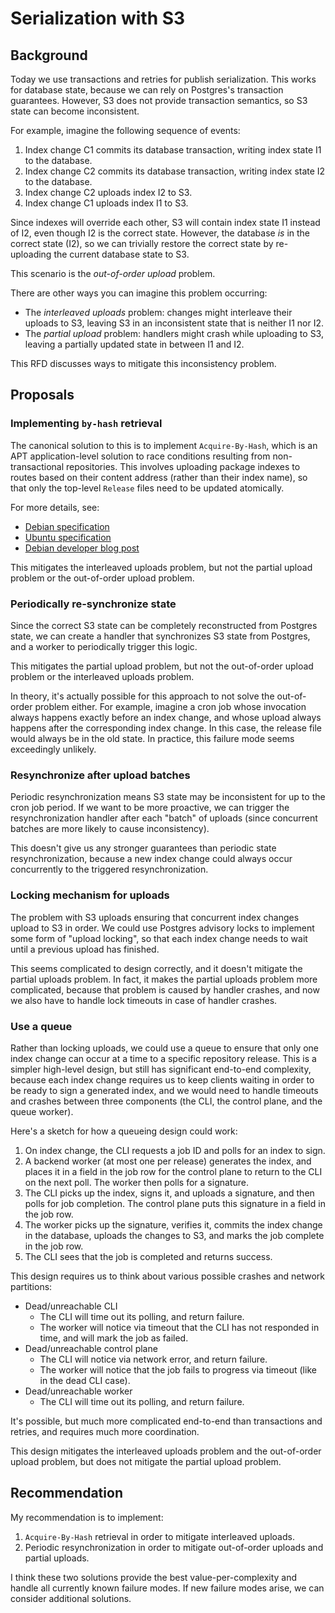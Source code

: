 # Serialization with S3

## Background

Today we use transactions and retries for publish serialization. This works for database state, because we can rely on Postgres's transaction guarantees. However, S3 does not provide transaction semantics, so S3 state can become inconsistent.

For example, imagine the following sequence of events:

1. Index change C1 commits its database transaction, writing index state I1 to the database.
2. Index change C2 commits its database transaction, writing index state I2 to the database.
3. Index change C2 uploads index I2 to S3.
4. Index change C1 uploads index I1 to S3.

Since indexes will override each other, S3 will contain index state I1 instead of I2, even though I2 is the correct state. However, the database _is_ in the correct state (I2), so we can trivially restore the correct state by re-uploading the current database state to S3.

This scenario is the _out-of-order upload_ problem.

There are other ways you can imagine this problem occurring:

- The _interleaved uploads_ problem: changes might interleave their uploads to S3, leaving S3 in an inconsistent state that is neither I1 nor I2.
- The _partial upload_ problem: handlers might crash while uploading to S3, leaving a partially updated state in between I1 and I2.

This RFD discusses ways to mitigate this inconsistency problem.

## Proposals

### Implementing `by-hash` retrieval

The canonical solution to this is to implement `Acquire-By-Hash`, which is an APT application-level solution to race conditions resulting from non-transactional repositories. This involves uploading package indexes to routes based on their content address (rather than their index name), so that only the top-level `Release` files need to be updated atomically.

For more details, see:

- [Debian specification](https://wiki.debian.org/DebianRepository/Format#Acquire-By-Hash)
- [Ubuntu specification](https://wiki.ubuntu.com/AptByHash)
- [Debian developer blog post](https://www.chiark.greenend.org.uk/~cjwatson/blog/no-more-hash-sum-mismatch-errors.html)

This mitigates the interleaved uploads problem, but not the partial upload problem or the out-of-order upload problem.

### Periodically re-synchronize state

Since the correct S3 state can be completely reconstructed from Postgres state, we can create a handler that synchronizes S3 state from Postgres, and a worker to periodically trigger this logic.

This mitigates the partial upload problem, but not the out-of-order upload problem or the interleaved uploads problem.

In theory, it's actually possible for this approach to not solve the out-of-order problem either. For example, imagine a cron job whose invocation always happens exactly before an index change, and whose upload always happens after the corresponding index change. In this case, the release file would always be in the old state. In practice, this failure mode seems exceedingly unlikely.

### Resynchronize after upload batches

Periodic resynchronization means S3 state may be inconsistent for up to the cron job period. If we want to be more proactive, we can trigger the resynchronization handler after each "batch" of uploads (since concurrent batches are more likely to cause inconsistency).

This doesn't give us any stronger guarantees than periodic state resynchronization, because a new index change could always occur concurrently to the triggered resynchronization.

### Locking mechanism for uploads

The problem with S3 uploads ensuring that concurrent index changes upload to S3 in order. We could use Postgres advisory locks to implement some form of "upload locking", so that each index change needs to wait until a previous upload has finished.

This seems complicated to design correctly, and it doesn't mitigate the partial uploads problem. In fact, it makes the partial uploads problem more complicated, because that problem is caused by handler crashes, and now we also have to handle lock timeouts in case of handler crashes.

### Use a queue

Rather than locking uploads, we could use a queue to ensure that only one index change can occur at a time to a specific repository release. This is a simpler high-level design, but still has significant end-to-end complexity, because each index change requires us to keep clients waiting in order to be ready to sign a generated index, and we would need to handle timeouts and crashes between three components (the CLI, the control plane, and the queue worker).

Here's a sketch for how a queueing design could work:

1. On index change, the CLI requests a job ID and polls for an index to sign.
2. A backend worker (at most one per release) generates the index, and places it in a field in the job row for the control plane to return to the CLI on the next poll. The worker then polls for a signature.
3. The CLI picks up the index, signs it, and uploads a signature, and then polls for job completion. The control plane puts this signature in a field in the job row.
4. The worker picks up the signature, verifies it, commits the index change in the database, uploads the changes to S3, and marks the job complete in the job row.
5. The CLI sees that the job is completed and returns success.

This design requires us to think about various possible crashes and network partitions:
- Dead/unreachable CLI
  - The CLI will time out its polling, and return failure.
  - The worker will notice via timeout that the CLI has not responded in time, and will mark the job as failed.
- Dead/unreachable control plane
  - The CLI will notice via network error, and return failure.
  - The worker will notice that the job fails to progress via timeout (like in the dead CLI case).
- Dead/unreachable worker
  - The CLI will time out its polling, and return failure.

It's possible, but much more complicated end-to-end than transactions and retries, and requires much more coordination.

This design mitigates the interleaved uploads problem and the out-of-order upload problem, but does not mitigate the partial upload problem.

## Recommendation

My recommendation is to implement:

1. `Acquire-By-Hash` retrieval in order to mitigate interleaved uploads.
2. Periodic resynchronization in order to mitigate out-of-order uploads and partial uploads.

I think these two solutions provide the best value-per-complexity and handle all currently known failure modes. If new failure modes arise, we can consider additional solutions.

